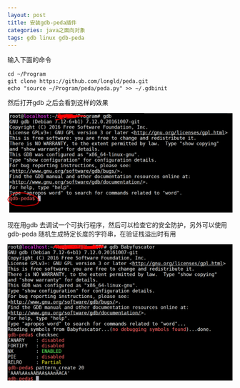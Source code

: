 ```yaml
---
layout: post
title: 安装gdb-peda插件
categories: java之面向对象
tags: gdb linux gdb-peda
---
```


输入下面的命令

```
cd ~/Program
git clone https://github.com/longld/peda.git
echo "source ~/Program/peda/peda.py" >> ~/.gdbinit
```

然后打开gdb 之后会看到这样的效果

![](../media/image/2019-05-09/01.png)

现在用gdb 去调试一个可执行程序，然后可以检查它的安全防护，另外可以使用gdb-peda 随机生成特定长度的字符串，在验证栈溢出时有用

![](../media/image/2019-05-09/02.png)
